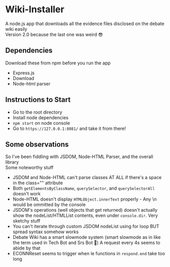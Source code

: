 # Wiki-Installer
A node.js app that downloads all the evidence files disclosed on the debate wiki easily <br />
Version 2.0 because the last one was weird :sunglasses:

## Dependencies
Download these from npm before you run the app
* Express.js
* Download
* Node-html parser

## Instructions to Start
* Go to the root directory
* Install node dependencies
* `npm start` on node console
* Go to `https://127.0.0.1:8081/` and take it from there!

## Some observations
So I've been fiddling with JSDOM, Node-HTML Parser, and the overall library <br />
Some noteworthy stuff
* JSDOM and Node-HTML can't parse classes AT ALL if there's a space in the class="" attribute
* Both `getElementsByClassName`, `querySelector`, and `querySelectorAll` doesn't work
* Node-HTML doesn't display `HTMLObject.innerText` properly - Any \n would be ommitted by the console
* JSDOM's operations (well objects that get returned) doesn't actually show the nodeList/HTMLList contents, even under `console.dir`. Very sketchy stuff
*  You can't iterate through custom JSDOM nodeList using for loop BUT spread syntax somehow works
*  Debate Wiki has a smart slowmode system (smart slowmode as in like the term used in Tech Bot and Srs Bot 🤔) A request every 4s seems to abide by that
*  ECONNReset seems to trigger when le functions in `respond.end` take too long
